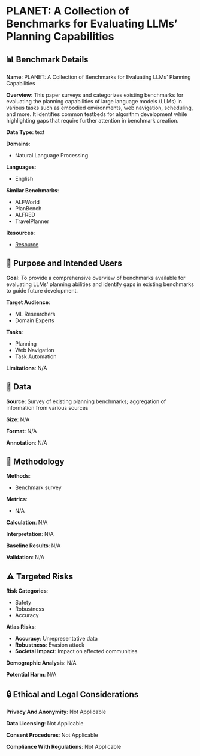 # PLANET: A Collection of Benchmarks for Evaluating LLMs’ Planning Capabilities

## 📊 Benchmark Details

**Name**: PLANET: A Collection of Benchmarks for Evaluating LLMs’ Planning Capabilities

**Overview**: This paper surveys and categorizes existing benchmarks for evaluating the planning capabilities of large language models (LLMs) in various tasks such as embodied environments, web navigation, scheduling, and more. It identifies common testbeds for algorithm development while highlighting gaps that require further attention in benchmark creation.

**Data Type**: text

**Domains**:
- Natural Language Processing

**Languages**:
- English

**Similar Benchmarks**:
- ALFWorld
- PlanBench
- ALFRED
- TravelPlanner

**Resources**:
- [Resource](https://arxiv.org/abs/2504.14773)

## 🎯 Purpose and Intended Users

**Goal**: To provide a comprehensive overview of benchmarks available for evaluating LLMs' planning abilities and identify gaps in existing benchmarks to guide future development.

**Target Audience**:
- ML Researchers
- Domain Experts

**Tasks**:
- Planning
- Web Navigation
- Task Automation

**Limitations**: N/A

## 💾 Data

**Source**: Survey of existing planning benchmarks; aggregation of information from various sources

**Size**: N/A

**Format**: N/A

**Annotation**: N/A

## 🔬 Methodology

**Methods**:
- Benchmark survey

**Metrics**:
- N/A

**Calculation**: N/A

**Interpretation**: N/A

**Baseline Results**: N/A

**Validation**: N/A

## ⚠️ Targeted Risks

**Risk Categories**:
- Safety
- Robustness
- Accuracy

**Atlas Risks**:
- **Accuracy**: Unrepresentative data
- **Robustness**: Evasion attack
- **Societal Impact**: Impact on affected communities

**Demographic Analysis**: N/A

**Potential Harm**: N/A

## 🔒 Ethical and Legal Considerations

**Privacy And Anonymity**: Not Applicable

**Data Licensing**: Not Applicable

**Consent Procedures**: Not Applicable

**Compliance With Regulations**: Not Applicable
